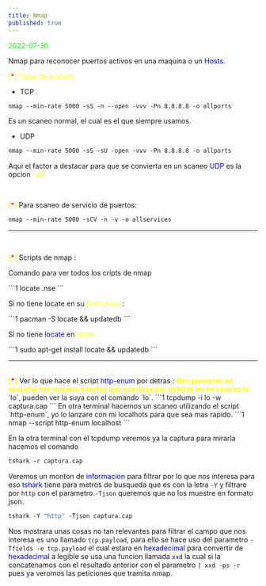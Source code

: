 ```yaml
---
title: Nmap
published: true
---
```


<font color="lime">2022-07-30</font>

Nmap para reconocer puertos activos en una maquina o un <font color="blue">Hosts.</font>


 <p><font color="yellow">[<font color="red">*</font>]</font><font color="yellow"> Tipos de scaneo : </font></p>

* TCP
```1
nmap --min-rate 5000 -sS -n --open -vvv -Pn 8.8.8.8 -o allports
```
<p>Es un scaneo normal, el cual es el que siempre usamos.</p>

* UDP
```1
nmap --min-rate 5000 -sS -sU -open -vvv -Pn 8.8.8.8 -o allports
```
<p>Aqui el factor a destacar para que se convierta en un scaneo <font color="blue"> UDP</font> es la opcion <font color="yellow">-sU.</font></p>

<br>
<p><font color="yellow">[<font color="red">*</font>]</font> Para scaneo de servicio de puertos:</p>

```1
nmap --min-rate 5000 -sCV -n -v -o allservices
```
----

<br>
<p><font color="yellow">[<font color="red">*</font>]</font> Scripts de nmap : </p>
<p> Comando para ver todos los cripts de nmap</p>
```1
locate .nse 
```
<p>Si no tiene locate en su <font color="yellow">Arch-linux </font>: </p>
```1
pacman -S locate && updatedb
```
<p>Si no tiene <font color="blue">locate </font>en <font color="yellow">Linux</font></p>
```1
sudo apt-get install locate && updatedb
```

-----


<br>
<b><font color="yellow">[<font color="red">*</font>]</font></b> Ver lo que hace el script <font color="blue">http-enum</font> por detras :
<b><font color="yellow">Nos ponemos en escucha con nuestra interfaz que usa linux por defecto en mi caso es la</font></b> `lo`, pueden ver la suya con el comando
`lo`.
```1
tcpdump -i lo -w captura.cap
```
En otra terminal hacemos un scaneo utilizando el script `http-enum`, yo lo lanzare con mi localhots para que sea mas rapido.
```1
nmap --script http-enum localhost
```

En la otra terminal con el tcpdump veremos ya la captura para mirarla hacemos el comando
```1
tshark -r captura.cap
```
Veremos un monton de <font color="blue"> informacion</font> para filtrar por lo que nos interesa para eso <font color="blue">tshark</font>
tiene para metros de busqueda que es con la letra `-Y` y filtrare por `http` con el parametro `-Tjson` queremos que no los muestre
en formato json.

```1
tshark -Y "http" -Tjson captura.cap
```

Nos mostrara unas cosas no tan relevantes para filtrar el campo que nos interesa es uno llamado `tcp.payload`, para ello se
hace uso del parametro `-Tfields -e tcp.payload` el cual estara en <font color="blue">hexadecimal</font> para convertir de <font color="blue">hexadecimal</font> a legible se usa
una funcion llamada `xxd` la cual si la concatenamos con el resultado anterior con el parametro `| xxd -ps -r` pues ya veromos
las peticiones que tramita nmap.


